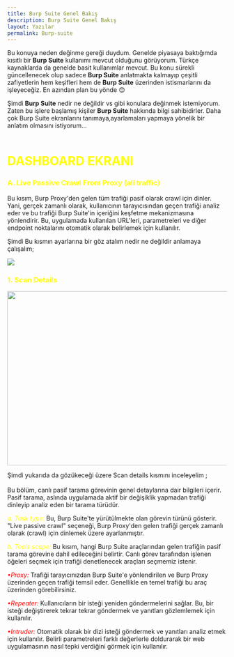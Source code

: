 ```yaml
---
title: Burp Suite Genel Bakış 
description: Burp Suite Genel Bakış 
layout: Yazılar
permalink: Burp-suite
---
```


Bu konuya neden değinme gereği duydum. Genelde piyasaya baktığımda kısıtlı bir **Burp Suite** kullanımı mevcut olduğunu görüyorum. Türkçe kaynaklarda da genelde basit kullanımlar mevcut. Bu konu sürekli güncellenecek olup sadece **Burp Suite** anlatmakta kalmayıp çeşitli zafiyetlerin hem keşifleri hem de **Burp Suite** üzerinden istismarlarını da işleyeceğiz. En azından plan bu yönde 😊

Şimdi **Burp Suite** nedir ne değildir vs gibi konulara değinmek istemiyorum. Zaten bu işlere başlamış kişiler **Burp Suite** hakkında bilgi sahibidirler. Daha çok Burp Suite ekranlarını tanımaya,ayarlamaları yapmaya yönelik bir anlatım olmasını istiyorum...
<br><br>
<h1 style="color:yellow;">DASHBOARD EKRANI</h1>
<h3 style="color:yellow;">A. Live Passive Crawl From Proxy (all traffic)</h3>
<p>Bu kısım, Burp Proxy'den gelen tüm trafiği pasif olarak crawl için dinler. Yani, gerçek zamanlı olarak, kullanıcının tarayıcısından geçen trafiği analiz eder ve bu trafiği Burp Suite'in içeriğini keşfetme mekanizmasına yönlendirir. Bu, uygulamada kullanılan URL'leri, parametreleri ve diğer endpoint noktalarını otomatik olarak belirlemek için kullanılır.</p>
<p>Şimdi Bu kısmın ayarlarına bir göz atalım nedir ne değildir anlamaya çalışalım;</p>

<img src="https://blogger.googleusercontent.com/img/b/R29vZ2xl/AVvXsEhfQq8P5bhjHt0hIPI1F1FWPyg3NHTq4hbHoHaHcHNPBKuS749K1iEIPuZN75b4mld60ZlIg4K6nStaI4lZ7sO0aykeDrSuQ0O6sawNEfJaQJtP7spJvqc5Cv25MhY6dI90PXp6kM9W0lHymiNyLxp3vXvgSEcMfigi39RdzF8yQAWwqfP6i8FoyS-Uudip/s320/2.png" height="" width="">

<h3 style="color:yellow;">1. Scan Details</h3>

<img src="https://blogger.googleusercontent.com/img/b/R29vZ2xl/AVvXsEibi4AJVmz5jZSUJkpaypt6r5l9R1dpFVLwxB-Foc7jU6s3lwt9lb-rIHU0sh7rvAFzJ2i2gWnCdWJFZ4mZisbdtGxN0cAOCHaxghcPrqUW601IwBVqiy7uetTenUqQaD37N4uxWk3QCXeT4jAcqxjjsxyYFzNdhxMknc-tVw70OK_lHQC3zieP9WBiislG/s1200/3.png" height="400" width="600">

<p>Şimdi yukarıda da gözükeceği üzere Scan details kısmını inceleyelim ;<br><br>
Bu bölüm, canlı pasif tarama görevinin genel detaylarına dair bilgileri içerir. Pasif tarama, aslında uygulamada aktif bir değişiklik yapmadan trafiği dinleyip analiz eden bir tarama türüdür.
</p>

<i style="color: yellow;">a. Task type: </i> Bu, Burp Suite'te yürütülmekte olan görevin türünü gösterir. "Live passive crawl" seçeneği, Burp Proxy'den gelen trafiği gerçek zamanlı olarak (crawl) için dinlemek üzere ayarlanmıştır.

<i style="color: yellow;">b. Tools scope: </i> Bu kısım, hangi Burp Suite araçlarından gelen trafiğin pasif tarama görevine dahil edileceğini belirtir. Canlı görev tarafından işlenen öğeleri seçmek için trafiği denetlenecek araçları seçmemiz istenir.

<i style="color: red;">         •Proxy:</i> Trafiği tarayıcınızdan Burp Suite'e yönlendirilen ve Burp Proxy üzerinden geçen trafiği temsil eder. Genellikle en temel trafiği bu araç üzerinden görebilirsiniz.

<i style="color: red;">    •Repeater:</i> Kullanıcıların bir isteği yeniden göndermelerini sağlar. Bu, bir isteği değiştirerek tekrar tekrar göndermek ve yanıtları gözlemlemek için kullanılır.

<i style="color: red;">    •Intruder:</i> Otomatik olarak bir dizi isteği göndermek ve yanıtları analiz etmek için kullanılır. Belirli parametreleri farklı değerlerle doldurarak bir web uygulamasının nasıl tepki verdiğini görmek için kullanılır.










